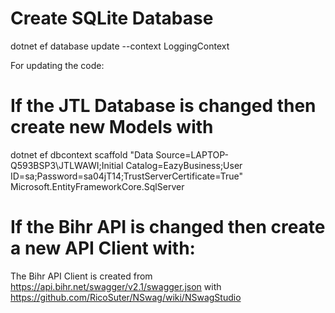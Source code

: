 # Create SQLite Database
dotnet ef database update --context LoggingContext

For updating the code:
# If the JTL Database is changed then create new Models with
dotnet ef dbcontext scaffold "Data Source=LAPTOP-Q593BSP3\JTLWAWI;Initial Catalog=EazyBusiness;User ID=sa;Password=sa04jT14;TrustServerCertificate=True" Microsoft.EntityFrameworkCore.SqlServer

# If the Bihr API is changed then create a new API Client with:
The Bihr API Client is created from https://api.bihr.net/swagger/v2.1/swagger.json with https://github.com/RicoSuter/NSwag/wiki/NSwagStudio 
